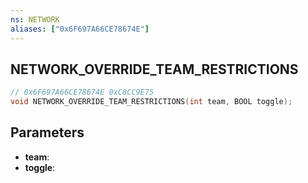 ```yaml
---
ns: NETWORK
aliases: ["0x6F697A66CE78674E"]
---
```

## NETWORK_OVERRIDE_TEAM_RESTRICTIONS

```c
// 0x6F697A66CE78674E 0xC8CC9E75
void NETWORK_OVERRIDE_TEAM_RESTRICTIONS(int team, BOOL toggle);
```

## Parameters
* **team**:
* **toggle**:

